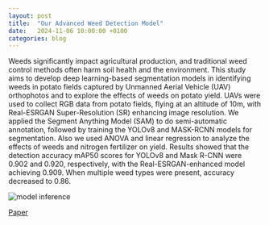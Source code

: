 ```yaml
---
layout: post
title:  "Our Advanced Weed Detection Model"
date:   2024-11-06 10:00:00 +0100
categories: blog
---
```

Weeds significantly impact agricultural production, and traditional weed control methods often harm soil health and the environment. This study aims to develop deep learning-based segmentation models in identifying weeds in potato fields captured by Unmanned Aerial Vehicle (UAV) orthophotos and to explore the effects of weeds on potato yield. UAVs were used to collect RGB data from potato fields, flying at an altitude of 10m, with Real-ESRGAN Super-Resolution (SR) enhancing image resolution. We applied the Segment Anything Model (SAM) to do semi-automatic annotation, followed by training the YOLOv8 and MASK-RCNN models for segmentation. Also we used ANOVA and linear regression to analyze the effects of weeds and nitrogen fertilizer on yield. Results showed that the detection accuracy mAP50 scores for YOLOv8 and Mask R-CNN were 0.902 and 0.920, respectively, with the Real-ESRGAN-enhanced model achieving 0.909. When multiple weed types were present, accuracy decreased to 0.86.

![model inference](/agrainno.github.io/assets/images/maskrcnn_example.jpg)

[Paper](https://www.biorxiv.org/content/10.1101/2024.08.13.607729v1.full)